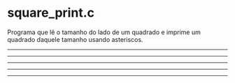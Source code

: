# square_print.c
Programa que lê o tamanho do lado de um quadrado e imprime um quadrado daquele tamanho usando asteriscos.
*****
*****
*****
*****
*****

